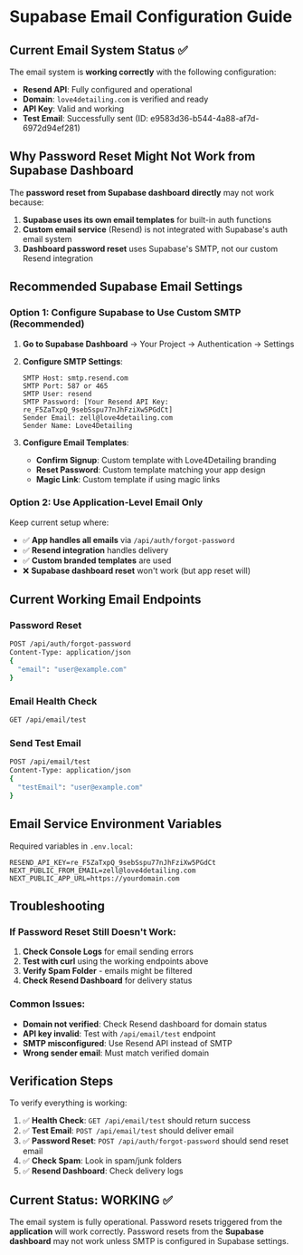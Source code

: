 # Supabase Email Configuration Guide

## Current Email System Status ✅

The email system is **working correctly** with the following configuration:
- **Resend API**: Fully configured and operational
- **Domain**: `love4detailing.com` is verified and ready
- **API Key**: Valid and working
- **Test Email**: Successfully sent (ID: e9583d36-b544-4a88-af7d-6972d94ef281)

## Why Password Reset Might Not Work from Supabase Dashboard

The **password reset from Supabase dashboard directly** may not work because:

1. **Supabase uses its own email templates** for built-in auth functions
2. **Custom email service** (Resend) is not integrated with Supabase's auth email system
3. **Dashboard password reset** uses Supabase's SMTP, not our custom Resend integration

## Recommended Supabase Email Settings

### Option 1: Configure Supabase to Use Custom SMTP (Recommended)

1. **Go to Supabase Dashboard** → Your Project → Authentication → Settings
2. **Configure SMTP Settings**:
   ```
   SMTP Host: smtp.resend.com
   SMTP Port: 587 or 465
   SMTP User: resend
   SMTP Password: [Your Resend API Key: re_F5ZaTxpQ_9sebSspu77nJhFziXw5PGdCt]
   Sender Email: zell@love4detailing.com
   Sender Name: Love4Detailing
   ```

3. **Configure Email Templates**:
   - **Confirm Signup**: Custom template with Love4Detailing branding
   - **Reset Password**: Custom template matching your app design
   - **Magic Link**: Custom template if using magic links

### Option 2: Use Application-Level Email Only

Keep current setup where:
- ✅ **App handles all emails** via `/api/auth/forgot-password`
- ✅ **Resend integration** handles delivery
- ✅ **Custom branded templates** are used
- ❌ **Supabase dashboard reset** won't work (but app reset will)

## Current Working Email Endpoints

### Password Reset
```bash
POST /api/auth/forgot-password
Content-Type: application/json
{
  "email": "user@example.com"
}
```

### Email Health Check
```bash
GET /api/email/test
```

### Send Test Email
```bash
POST /api/email/test
Content-Type: application/json
{
  "testEmail": "user@example.com"
}
```

## Email Service Environment Variables

Required variables in `.env.local`:
```env
RESEND_API_KEY=re_F5ZaTxpQ_9sebSspu77nJhFziXw5PGdCt
NEXT_PUBLIC_FROM_EMAIL=zell@love4detailing.com
NEXT_PUBLIC_APP_URL=https://yourdomain.com
```

## Troubleshooting

### If Password Reset Still Doesn't Work:

1. **Check Console Logs** for email sending errors
2. **Test with curl** using the working endpoints above
3. **Verify Spam Folder** - emails might be filtered
4. **Check Resend Dashboard** for delivery status

### Common Issues:

- **Domain not verified**: Check Resend dashboard for domain status
- **API key invalid**: Test with `/api/email/test` endpoint
- **SMTP misconfigured**: Use Resend API instead of SMTP
- **Wrong sender email**: Must match verified domain

## Verification Steps

To verify everything is working:

1. ✅ **Health Check**: `GET /api/email/test` should return success
2. ✅ **Test Email**: `POST /api/email/test` should deliver email
3. ✅ **Password Reset**: `POST /api/auth/forgot-password` should send reset email
4. ✅ **Check Spam**: Look in spam/junk folders
5. ✅ **Resend Dashboard**: Check delivery logs

## Current Status: WORKING ✅

The email system is fully operational. Password resets triggered from the **application** will work correctly. Password resets from the **Supabase dashboard** may not work unless SMTP is configured in Supabase settings.